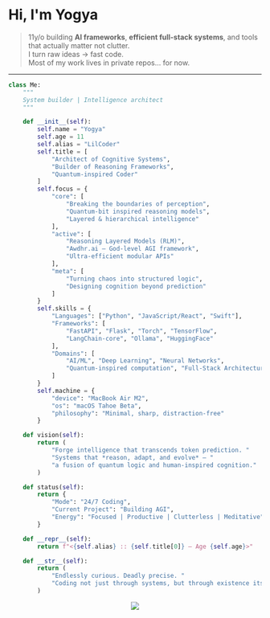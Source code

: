 # Hi, I'm Yogya

> 11y/o building **AI frameworks**, **efficient full-stack systems**, and tools that actually matter not clutter.  
> I turn raw ideas → fast code.  
> Most of my work lives in private repos… for now.  

---

```python
class Me:
    """
    System builder | Intelligence architect
    """

    def __init__(self):
        self.name = "Yogya"
        self.age = 11
        self.alias = "LilCoder"
        self.title = [
            "Architect of Cognitive Systems",
            "Builder of Reasoning Frameworks",
            "Quantum-inspired Coder"
        ]
        self.focus = {
            "core": [
                "Breaking the boundaries of perception",
                "Quantum-bit inspired reasoning models",
                "Layered & hierarchical intelligence"
            ],
            "active": [
                "Reasoning Layered Models (RLM)",
                "Awdhr.ai – God-level AGI framework",
                "Ultra-efficient modular APIs"
            ],
            "meta": [
                "Turning chaos into structured logic",
                "Designing cognition beyond prediction"
            ]
        }
        self.skills = {
            "Languages": ["Python", "JavaScript/React", "Swift"],
            "Frameworks": [
                "FastAPI", "Flask", "Torch", "TensorFlow",
                "LangChain-core", "Ollama", "HuggingFace"
            ],
            "Domains": [
                "AI/ML", "Deep Learning", "Neural Networks",
                "Quantum-inspired computation", "Full-Stack Architectures"
            ]
        }
        self.machine = {
            "device": "MacBook Air M2",
            "os": "macOS Tahoe Beta",
            "philosophy": "Minimal, sharp, distraction-free"
        }

    def vision(self):
        return (
            "Forge intelligence that transcends token prediction. "
            "Systems that *reason, adapt, and evolve* — "
            "a fusion of quantum logic and human-inspired cognition."
        )

    def status(self):
        return {
            "Mode": "24/7 Coding",
            "Current Project": "Building AGI",
            "Energy": "Focused | Productive | Clutterless | Meditative"
        }

    def __repr__(self):
        return f"<{self.alias} :: {self.title[0]} — Age {self.age}>"

    def __str__(self):
        return (
            "Endlessly curious. Deadly precise. "
            "Coding not just through systems, but through existence itself."
        )
```

<p align="center">
  <a href="mailto:yogya.coder@gmail.com">
    <img src="https://img.shields.io/badge/Email-Yogya-red?logo=gmail&logoColor=white" />
  </a>
</p>

